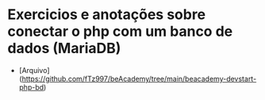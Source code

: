 # Exercicios e anotações sobre conectar o php com um banco de dados (MariaDB)

- [Arquivo] (https://github.com/fTz997/beAcademy/tree/main/beacademy-devstart-php-bd)
